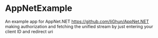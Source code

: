 AppNetExample
=============

An example app for AppNet.NET https://github.com/liGhun/AppNet.NET making authorization and fetching the unified stream by just entering your client ID and redirect uri
